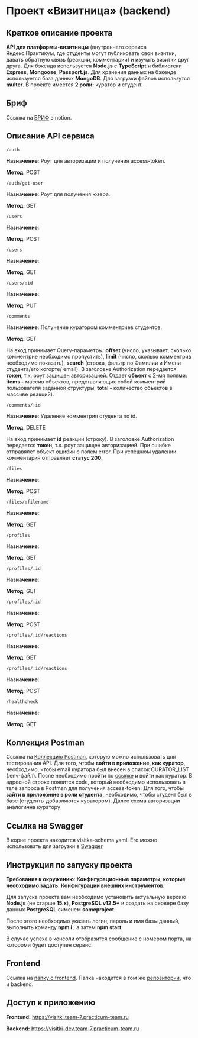 # Проект **«Визитница»** (backend)

## Краткое описание проекта

**API для платформы-визитницы** (внутреннего сервиса Яндекс.Практикум, где студенты могут публиковать свои визитки, давать обратную связь (реакции, комментарии) и изучать визитки друг друга. Для бэкенда используется **Node.js** с **TypeScript** и библиотеки **Express**, **Mongoose**, **Passport.js**. Для хранения данных на бэкенде используется база данных **MongoDB**. Для загрузки файлов использутся **multer**. В проекте имеется **2 роли:** куратор и студент.

## Бриф

Ссылка на [БРИФ](https://concrete-web-bad.notion.site/3-7-32283a40b8fa4027b0b7ef0f6ef8b1a7) в notion.

## Описание API сервиса

`/auth`

**Назначение**: Роут для авторизации и получения access-token.

**Метод**: POST


`/auth/get-user`

**Назначение**: Роут для получения юзера.

**Метод**: GET


`/users`

**Назначение**:

**Метод**: POST


`/users`

**Назначение**:

**Метод**: GET


`/users/:id`

**Назначение**:

**Метод**: PUT


`/comments`

**Назначение**: Получение куратором комментриев студентов. 

**Метод**: GET

На вход принимает Query-параметры: **offset** (число, указывает, сколько комментрие необходимо пропустить), **limit** (число, сколько комментрив необходимо показать), **search** (строка, фильтр по Фамилии и Имени студента/его когорте/ email). В заголовке Authorization передается **токен**, т.к. роут защищен авторизацией. Отдает **объект** с 2-мя полями: **items -** массив объектов, представляющих собой комментрий пользователя заданной структуры, **total -** количество объектов в массиве реакций).


`/comments/:id`

**Назначение**: Удаление комментрия студента по id. 

**Метод**: DELETE

На вход принимает **id** реакции (строку). В заголовке Authorization передается **токен**, т.к. роут защищен авторизацией. При ошибке отправялет объект ошибки с полем error. При успешном удалении комментария отправляет **статус 200**.


`/files`

**Назначение**:

**Метод**: POST


`/files/:filename`

**Назначение**:

**Метод**: GET


`/profiles`

**Назначение**:

**Метод**: GET


`/profiles/:id`

**Назначение**:

**Метод**: GET


`/profiles/:id`

**Назначение**:

**Метод**: POST


`/profiles/:id/reactions`

**Назначение**:

**Метод**: GET


`/profiles/:id/reactions`

**Назначение**:

**Метод**: POST


`/healthcheck`

**Назначение**:

**Метод**: GET


## Коллекция Postman

Ссылка на [Коллекцию Postman](https://api.postman.com/collections/24756620-1f6d276d-f1fb-4166-86b3-6a841655342e?access_key=PMAT-01GXNSVYMSB40H7R511KVDP456), которую можно использовать для тестирования API. Для того, чтобы **войти в приложение, как куратор**, необходимо, чтобы email куратора был внесен в список CURATOR_LIST (.env-файл). После необходимо пройти по [ссылке](https://oauth.yandex.ru/authorize?response_type=code&client_id=6588f39ea0274d599d3c60fb10c53556) и войти как куратор. В адресной строке появится code, который необходимо использовать в теле запроса в Postman для получения access-token. Для того, чтобы **зайти в приложение в роли студента**, необходимо, чтобы студент был в базе (студенты добавляются куратором). Далее схема авторизации аналогична куратору

## Ссылка на Swagger

В корне проекта находится visitka-schema.yaml. Его можно использовать для загрузки в [Swagger](https://editor.swagger.io/)

## Инструкция по запуску проекта
**Требования к окружению**:
**Конфигурационные параметры, которые необходимо задать**: 
**Конфигурации внешних инструментов**:

Для запуска проекта вам необходимо установить актуальную версию **Node.js** (не старше **15.x**), **PostgreSQL v12.5+** и создать на сервере базу данных **PostgreSQL** сименем **someproject** .

После этого необходимо указать логин, пароль и имя базы данный, выполнить команду **npm i** , а затем **npm start**.

В случае успеха в консоли отобразится сообщение с номером порта, на котороми будет доступен сервис.

## Frontend

Ссылка на [папку c frontend](https://github.com/FenixDeveloper/ya-visitka_c7/tree/main/frontend).
Папка находится в том же [репозитории](https://github.com/FenixDeveloper/ya-visitka_c7), что и backend.

## Доступ к приложению

**Frontend:** https://visitki.team-7.practicum-team.ru

**Backend:** https://visitki-dev.team-7.practicum-team.ru 

